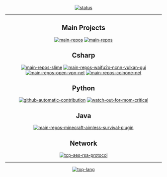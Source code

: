 <div align="center">

  [![status](https://github-readme-stats.vercel.app/api?username=Soju06&show_icons=true&theme=dracula)](#)
***
## Main Projects
  
  [![main-repos](https://github-readme-stats.vercel.app/api/pin/?username=Soju06&repo=NUMC&theme=dracula)](https://github.com/Soju06/NUMC)
  [![main-repos](https://github-readme-stats.vercel.app/api/pin/?username=Soju06&repo=nekos&theme=dracula)](https://github.com/Soju06/nekos)
  
## Csharp  

  [![main-repos-slime](https://github-readme-stats.vercel.app/api/pin/?username=Soju06&repo=Slime&theme=dracula)](https://github.com/Soju06/Slime)
  [![main-repos-waifu2x-ncnn-vulkan-gui](https://github-readme-stats.vercel.app/api/pin/?username=Soju06&repo=waifu2x-ncnn-vulkan-gui&theme=dracula)](https://github.com/Soju06/waifu2x-ncnn-vulkan-gui)
  [![main-repos-open-vpn-net](https://github-readme-stats.vercel.app/api/pin/?username=Soju06&repo=OpenVPN.Net&theme=dracula)](https://github.com/Soju06/OpenVPN.Net)
  [![main-repos-coinone-net](https://github-readme-stats.vercel.app/api/pin/?username=Soju06&repo=Coinone.Net&theme=dracula)](https://github.com/Soju06/Coinone.Net)

## Python 

  [![github-automatic-contribution](https://github-readme-stats.vercel.app/api/pin/?username=Soju06&repo=github-automatic-contribution&theme=dracula)](https://github.com/Soju06/github-automatic-contribution)
  [![watch-out-for-mom-critical](https://github-readme-stats.vercel.app/api/pin/?username=Soju06&repo=watch-out-for-mom-critical&theme=dracula)](https://github.com/Soju06/watch-out-for-mom-critical)

## Java

 [![main-repos-minecraft-aimless-survival-plugin](https://github-readme-stats.vercel.app/api/pin/?username=Soju06&repo=minecraft-aimless-survival-plugin&theme=dracula)](https://github.com/Soju06/minecraft-aimless-survival-plugin)

## Network
  
  [![tcp-aes-rsa-protocol](https://github-readme-stats.vercel.app/api/pin/?username=Soju06&repo=tcp-aes-rsa-protocol&theme=dracula)](https://github.com/Soju06/tcp-aes-rsa-protocol)
  
***
  [![top-lang](https://github-readme-stats.vercel.app/api/top-langs/?username=Soju06&layout=compact&theme=dracula)](#)
</div>
